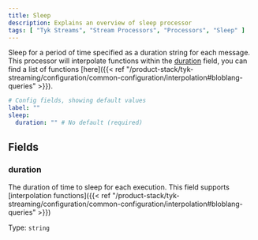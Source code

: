 ```yaml
---
title: Sleep
description: Explains an overview of sleep processor
tags: [ "Tyk Streams", "Stream Processors", "Processors", "Sleep" ]
---
```


Sleep for a period of time specified as a duration string for each message. This processor will interpolate functions within the [duration](#duration) field, you can find a list of functions [here]({{< ref "/product-stack/tyk-streaming/configuration/common-configuration/interpolation#bloblang-queries" >}}).

```yml
# Config fields, showing default values
label: ""
sleep:
  duration: "" # No default (required)
```

## Fields

### duration

The duration of time to sleep for each execution.
This field supports [interpolation functions]({{< ref "/product-stack/tyk-streaming/configuration/common-configuration/interpolation#bloblang-queries" >}})


Type: `string`  
